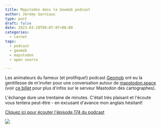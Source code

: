 ```yaml
---
title: Mapstodon dans le Geomob podcast
author: Jérémy Garniaux
type: post
draft: false
date: 2023-03-29T09:07:07+00:00
categories:
  - carnet
tags:
  - podcast
  - geomob
  - mapstodon
  - open source

---
```


Les animateurs du fameux (et prolifique!) podcast [Geomob](https://thegeomob.com) ont eu la gentillesse de m'inviter pour une conversation autour de [mapstodon.space](https://mapstodon.space) (voir [ce billet](https://mapper.fr/carnet/introducing-mapstodon/) pour plus d'infos sur le serveur Mastodon des cartographes). 

L'échange dure une trentaine de minutes. C'était très plaisant et l'écoute vous tentera peut-être - en excusant d'avance mon anglais hésitant!

[Cliquez ici pour écouter l'épisode 174 du podcast](https://thegeomob.com/podcast/episode-174)

![](albums/carnet/mapstodon/geomob-mapstodon.png)

